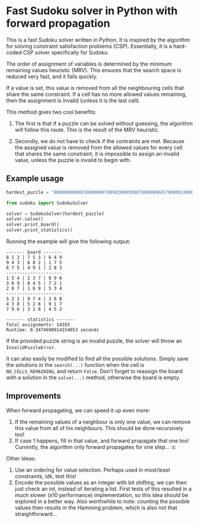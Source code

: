 # Fast Sudoku solver in Python with forward propagation

This is a fast Sudoku solver written in Python. It is inspired by the algorithm for solving constraint satisfaction problems (CSP). Essentially, it is a hard-coded CSP solver specifically for Sudoku.

The order of assignment of variables is determined by the minimum remaining values heuristic (MRV). This ensures that the search space is reduced very fast, and it fails quickly.

If a value is set, this value is removed from all the neighbouring cells that share the same constraint. If a cell has no more allowed values remaining, then the assignment is invalid (unless it is the last cell). 

This method gives two cool benefits:
    
1. The first is that if a puzzle can be solved without guessing, the algorithm will follow this route. This is the result of the MRV heuristic.

2. Secondly, we do not have to check if the contraints are met. Because the assigned value is removed from the allowed values for every cell that shares the same constraint, it is impossible to assign an invalid value, unless the puzzle is invalid to begin with.


## Example usage

```python
hardest_puzzle = "800000000003600000070090200050007000000045700000100030001000068008500010090000400"

from sudoku import SudokuSolver

solver = SudokuSolver(hardest_puzzle)
solver.solve()
solver.print_board()
solver.print_statistics()
```

Running the example will give the following output:

```
------- board -------
8 1 2 | 7 5 3 | 6 4 9
9 4 3 | 6 8 2 | 1 7 5
6 7 5 | 4 9 1 | 2 8 3
---------------------
1 5 4 | 2 3 7 | 8 9 6
3 6 9 | 8 4 5 | 7 2 1
2 8 7 | 1 6 9 | 5 3 4
---------------------
5 2 1 | 9 7 4 | 3 6 8
4 3 8 | 5 2 6 | 9 1 7
7 9 6 | 3 1 8 | 4 5 2

------- statistics -------
Total assignments: 14393
Runtime: 0.3474690914154053 seconds
```

If the provided puzzle string is an invalid puzzle, the solver will throw an `InvalidPuzzleError`.

It can also easily be modified to find all the possible solutions. Simply save the solutions in the `search(...)` function when the cell is `NO_CELLS_REMAINING`, and return `False`. Don't forget to reassign the board with a solution in the `solve(...)` method, otherwise the board is empty.

## Improvements

When forward propagating, we can speed it up even more:

 1. If the remaining values of a neighbour is only one value, we can remove this value from all of his neighbours. This should be done recursively too!
 2. If case 1 happens, fill in that value, and forward propagate that one too! Currently, the algorithm only forward propagates for one step... :c

Other ideas:

 1. Use an ordering for value selection. Perhaps used in most/least constraints, idk, test this!
 2. Encode the possible values as an integer with bit shifting, we can then just check an int, instead of iterating a list. First tests of this resulted in a much slower (x10 performance) implementation, so this idea should be explored in a better way. Also worthwhile to note: counting the possible values then results in the Hamming problem, which is also not that straightforward...
